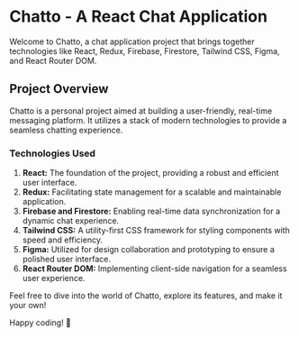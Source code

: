 # Chatto - A React Chat Application

Welcome to Chatto, a chat application project that brings together technologies like React, Redux, Firebase, Firestore, Tailwind CSS, Figma, and React Router DOM.

## Project Overview

Chatto is a personal project aimed at building a user-friendly, real-time messaging platform. It utilizes a stack of modern technologies to provide a seamless chatting experience.

### Technologies Used

1. **React:** The foundation of the project, providing a robust and efficient user interface.
2. **Redux:** Facilitating state management for a scalable and maintainable application.
3. **Firebase and Firestore:** Enabling real-time data synchronization for a dynamic chat experience.
4. **Tailwind CSS:** A utility-first CSS framework for styling components with speed and efficiency.
5. **Figma:** Utilized for design collaboration and prototyping to ensure a polished user interface.
6. **React Router DOM:** Implementing client-side navigation for a seamless user experience.

Feel free to dive into the world of Chatto, explore its features, and make it your own!

Happy coding! 🚀
